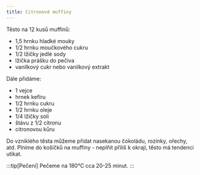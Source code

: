 ```yaml
---
title: Citronové muffiny
---
```


Těsto na 12 kusů muffinů:

* 1,5 hrnku hladké mouky
* 1/2 hrnku moučkového cukru
* 1/2 lžičky jedlé sody
* lžička prášku do pečiva
* vanilkový cukr nebo vanilkový extrakt

Dále přidáme:

* 1 vejce
* hrnek kefíru
* 1/2 hrnku cukru
* 1/2 hrnku oleje
* 1/4 lžičky soli
* štávu z 1/2 citronu
* citronovou kůru

Do vzniklého těsta můžeme přidat nasekanou čokoládu, rozinky, ořechy, atd.
Plníme do košíčků na muffiny - neplňit přiliš k okraji, těsto má tendenci utíkat.

:::tip[Pečení]
Pečeme na 180°C cca 20-25 minut.
:::